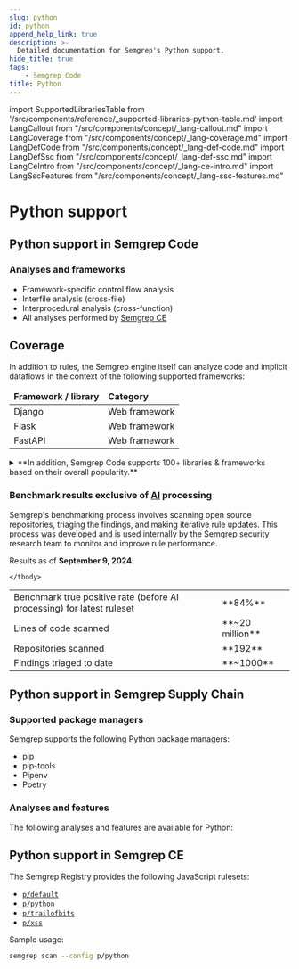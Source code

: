 ```yaml
---
slug: python
id: python
append_help_link: true
description: >-
  Detailed documentation for Semgrep's Python support. 
hide_title: true
tags:
    - Semgrep Code 
title: Python
---
```


import SupportedLibrariesTable from '/src/components/reference/_supported-libraries-python-table.md'
import LangCallout from "/src/components/concept/_lang-callout.md"
import LangCoverage from "/src/components/concept/_lang-coverage.md"
import LangDefCode from "/src/components/concept/_lang-def-code.md"
import LangDefSsc from "/src/components/concept/_lang-def-ssc.md"
import LangCeIntro from "/src/components/concept/_lang-ce-intro.md"
import LangSscFeatures from "/src/components/concept/_lang-ssc-features.md"

# Python support

<LangCallout name="Python" />

## Python support in Semgrep Code

<LangDefCode />

### Analyses and frameworks

* Framework-specific control flow analysis 
* Interfile analysis (cross-file)
* Interprocedural analysis (cross-function)
* All analyses performed by [Semgrep CE](#python-support-in-semgrep-ce)

## Coverage 

<LangCoverage />

In addition to rules, the Semgrep engine itself can analyze code and implicit dataflows in the context of the following supported frameworks:

<table>
    <thead><tr>
        <td><strong>Framework / library</strong></td>
        <td><strong>Category</strong></td>
    </tr></thead>
    <tbody>
    <tr>
        <td>Django</td>
        <td>Web framework</td>
    </tr>
    <tr>
        <td>Flask</td>
        <td>Web framework</td>
    </tr>
    <tr>
        <td>FastAPI</td>
        <td>Web framework</td>
    </tr>
    </tbody>
</table>

<details>
  <summary>**In addition, Semgrep Code supports 100+ libraries & frameworks based on their overall popularity.**</summary>

<SupportedLibrariesTable />

</details>

### Benchmark results exclusive of [AI](https://semgrep.dev/docs/semgrep-assistant/overview) processing

Semgrep's benchmarking process involves scanning open source repositories, triaging the findings, and making iterative rule updates. This process was developed and is used internally by the Semgrep security research team to monitor and improve rule performance.

Results as of **September 9, 2024**:

<table>
    <tbody>
    <tr>
        <td>Benchmark true positive rate (before AI processing) for latest ruleset</td>
        <td>**84%**</td>
    </tr>
    <tr>
        <td>Lines of code scanned</td>
        <td>**~20 million**</td>
    </tr>
    <tr>
        <td>Repositories scanned</td>
        <td>**192**</td>
    </tr>
      <tr>
        <td>Findings triaged to date</td>
        <td>**~1000**</td>
    </tr>
    
    </tbody>
</table>

## Python support in Semgrep Supply Chain

<LangDefSsc />

### Supported package managers

Semgrep supports the following Python package managers:

- pip
- pip-tools
- Pipenv
- Poetry

### Analyses and features

The following analyses and features are available for Python:

<LangSscFeatures />

## Python support in Semgrep CE

<LangCeIntro />
<!-- use a component here -->


The Semgrep Registry provides the following JavaScript rulesets:

- [<i class="fas fa-external-link fa-xs"></i> `p/default`](https://semgrep.dev/p/default)
-  [<i class="fas fa-external-link fa-xs"></i> `p/python`](https://semgrep.dev/p/python)
- [<i class="fas fa-external-link fa-xs"></i> `p/trailofbits`](https://semgrep.dev/p/trailofbits)
- [<i class="fas fa-external-link fa-xs"></i> `p/xss`](https://semgrep.dev/p/trailofbits)

Sample usage:

```bash
semgrep scan --config p/python
```

